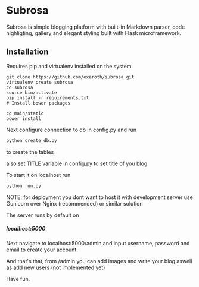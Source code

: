 # Subrosa

Subrosa is simple blogging platform with built-in Markdown parser, code highligting, gallery and elegant styling built with Flask microframework.


## Installation

Requires pip and virtualenv installed on the system

``` shell
git clone https://github.com/exaroth/subrosa.git
virtualenv create subrosa
cd subrosa
source bin/activate
pip install -r requirements.txt
# Install bower packages

cd main/static
bower install
```

Next configure connection to db in config.py
and run
``` python
python create_db.py 
```
to create the tables

also set TITLE variable in config.py to set title of you blog

To start it on localhost run

``` python
python run.py
```

NOTE: for deployment you dont want to host it with development server
use Gunicorn over Nginx (recommended) or similar solution

The server runs by default on

##### localhost:5000

Next navigate to localhost:5000/admin and input username, password and email to create your account.


And that's that, from /admin you can add images and write your blog aswell as add new users (not implemented yet)

Have fun.
